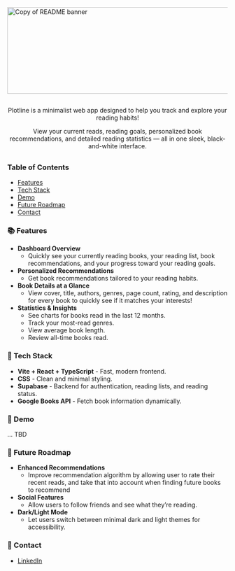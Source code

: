 <img width="1584" height="198" alt="Copy of README banner" src="https://github.com/user-attachments/assets/79165347-6a87-461a-a00b-ee284ad3ad6c" />

##

<p align="center">
Plotline is a minimalist web app designed to help you track and explore your reading habits!
</p>

<p align="center">
View your current reads, reading goals, personalized book recommendations, and detailed reading statistics — all in one sleek, black-and-white interface.
</p>

##

### Table of Contents

- [Features](#-features)
- [Tech Stack](#-tech-stack)
- [Demo](#-demo)
- [Future Roadmap](#-future-roadmap)
- [Contact](#-contact)

### 📚 Features

- **Dashboard Overview**
  - Quickly see your currently reading books, your reading list, book recommendations, and your progress toward your reading goals.
- **Personalized Recommendations**
  - Get book recommendations tailored to your reading habits.
- **Book Details at a Glance**
  - View cover, title, authors, genres, page count, rating, and description for every book to quickly see if it matches your interests!
- **Statistics & Insights**
  - See charts for books read in the last 12 months.
  - Track your most-read genres.
  - View average book length.
  - Review all-time books read.

### 🦾 Tech Stack

- **Vite + React + TypeScript** - Fast, modern frontend.
- **CSS** - Clean and minimal styling.
- **Supabase** - Backend for authentication, reading lists, and reading status.
- **Google Books API** - Fetch book information dynamically.

### 👀 Demo

... TBD

### 🧩 Future Roadmap

- **Enhanced Recommendations**
  - Improve recommendation algorithm by allowing user to rate their recent reads, and take that into account when finding future books to recommend
- **Social Features**
  - Allow users to follow friends and see what they’re reading.
- **Dark/Light Mode**
  - Let users switch between minimal dark and light themes for accessibility.

### 👋 Contact

- [LinkedIn](www.linkedin.com/in/ella-tomlinson25)
